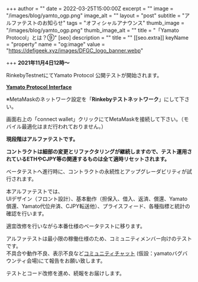 +++
author = ""
date = 2022-03-25T15:00:00Z
excerpt = ""
image = "/images/blog/yamto_ogp.png"
image_alt = ""
layout = "post"
subtitle = "アルファテストのお知らせ"
tags = "オフィシャルアナウンス"
thumb_image = "/images/blog/yamto_ogp.png"
thumb_image_alt = ""
title = "「Yamato Protocol」とは？⑨"
[seo]
description = ""
title = ""
[[seo.extra]]
keyName = "property"
name = "og:image"
value = "https://defigeek.xyz/images/DFGC_logo_banner.webp"

+++
**2021年11月4日12時～**

RinkebyTestnetにてYamato Protocol 公開テストが開始されます。

[**Yamato Protocol Interface**](https://dev-app.yamato.fi/#/)

※MetaMaskのネットワーク設定を「**Rinkebyテストネットワーク**」にして下さい。

画面右上の「connect wallet」クリックにてMetaMaskを接続して下さい。（モバイル最適化はまだ行われておりません。）

**現段階はアルファテストです。**

**コントラクトは細部の変更とリファクタリングが継続しますので、テスト運用されているETHやCJPY等の関連するものは全て適時リセットされます。**

ベータテストへ進行時に、コントラクトの永続性とアップグレーダビリティが試行されます。

本アルファテストでは、  
UIデザイン（フロント設計）、基本動作（担保入、借入、返済、償還、Yamato償還、Yamato代位弁済、CJPY転送他）、プライスフィード、各種指標と統計の確認を行います。

適宜改修を行いながら本番仕様のベータテストに移ります。

アルファテストは最小限の稼働仕様のため、コミュニティメンバー向けのテストです。  
不具合や動作不良、表示不良など[コミュニティチャット](https://discord.gg/FQYXqVBEnh) (仮設：yamatoバグバウンティ会場)にて報告をお願い致します。

テストとコード改修を進め、続報をお届けします。